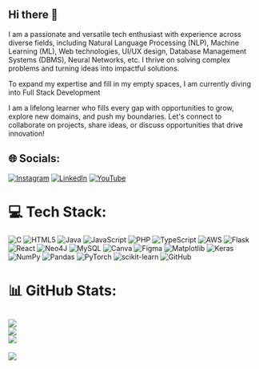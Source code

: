 ## Hi there 👋

I am a passionate and versatile tech enthusiast with experience across diverse fields, including Natural Language Processing (NLP), Machine Learning (ML), Web technologies, UI/UX design, Database Management Systems (DBMS), Neural Networks, etc. I thrive on solving complex problems and turning ideas into impactful solutions.

To expand my expertise and fill in my empty spaces, I am currently diving into Full Stack Development

I am a lifelong learner who fills every gap with opportunities to grow, explore new domains, and push my boundaries. Let's connect to collaborate on projects, share ideas, or discuss opportunities that drive innovation!


## 🌐 Socials:
[![Instagram](https://img.shields.io/badge/Instagram-%23E4405F.svg?logo=Instagram&logoColor=white)](https://instagram.com/not_mysticahsan) 
[![LinkedIn](https://img.shields.io/badge/LinkedIn-%230077B5.svg?logo=linkedin&logoColor=white)](https://linkedin.com/in/mohamedahsan037) 
[![YouTube](https://img.shields.io/badge/YouTube-%23FF0000.svg?logo=YouTube&logoColor=white)](https://youtube.com/@not_mysticahsan) 

# 💻 Tech Stack:
![C](https://img.shields.io/badge/c-%2300599C.svg?style=for-the-badge&logo=c&logoColor=white) ![HTML5](https://img.shields.io/badge/html5-%23E34F26.svg?style=for-the-badge&logo=html5&logoColor=white) ![Java](https://img.shields.io/badge/java-%23ED8B00.svg?style=for-the-badge&logo=openjdk&logoColor=white) ![JavaScript](https://img.shields.io/badge/javascript-%23323330.svg?style=for-the-badge&logo=javascript&logoColor=%23F7DF1E) ![PHP](https://img.shields.io/badge/php-%23777BB4.svg?style=for-the-badge&logo=php&logoColor=white) ![TypeScript](https://img.shields.io/badge/typescript-%23007ACC.svg?style=for-the-badge&logo=typescript&logoColor=white) ![AWS](https://img.shields.io/badge/AWS-%23FF9900.svg?style=for-the-badge&logo=amazon-aws&logoColor=white) ![Flask](https://img.shields.io/badge/flask-%23000.svg?style=for-the-badge&logo=flask&logoColor=white) ![React](https://img.shields.io/badge/react-%2320232a.svg?style=for-the-badge&logo=react&logoColor=%2361DAFB) ![Neo4J](https://img.shields.io/badge/Neo4j-008CC1?style=for-the-badge&logo=neo4j&logoColor=white) ![MySQL](https://img.shields.io/badge/mysql-4479A1.svg?style=for-the-badge&logo=mysql&logoColor=white) ![Canva](https://img.shields.io/badge/Canva-%2300C4CC.svg?style=for-the-badge&logo=Canva&logoColor=white) ![Figma](https://img.shields.io/badge/figma-%23F24E1E.svg?style=for-the-badge&logo=figma&logoColor=white) ![Matplotlib](https://img.shields.io/badge/Matplotlib-%23ffffff.svg?style=for-the-badge&logo=Matplotlib&logoColor=black) ![Keras](https://img.shields.io/badge/Keras-%23D00000.svg?style=for-the-badge&logo=Keras&logoColor=white) ![NumPy](https://img.shields.io/badge/numpy-%23013243.svg?style=for-the-badge&logo=numpy&logoColor=white) ![Pandas](https://img.shields.io/badge/pandas-%23150458.svg?style=for-the-badge&logo=pandas&logoColor=white) ![PyTorch](https://img.shields.io/badge/PyTorch-%23EE4C2C.svg?style=for-the-badge&logo=PyTorch&logoColor=white) ![scikit-learn](https://img.shields.io/badge/scikit--learn-%23F7931E.svg?style=for-the-badge&logo=scikit-learn&logoColor=white) ![GitHub](https://img.shields.io/badge/github-%23121011.svg?style=for-the-badge&logo=github&logoColor=white)
# 📊 GitHub Stats:
![](https://github-readme-stats.vercel.app/api?username=MOHAMEDAHSAN&theme=dark&hide_border=false&include_all_commits=false&count_private=false)<br/>
![](https://nirzak-streak-stats.vercel.app/?user=MOHAMEDAHSAN&theme=dark&hide_border=false)<br/>
![](https://github-readme-stats.vercel.app/api/top-langs/?username=MOHAMEDAHSAN&theme=dark&hide_border=false&include_all_commits=false&count_private=false&layout=compact)
---
[![](https://visitcount.itsvg.in/api?id=MOHAMEDAHSAN&icon=0&color=0)](https://visitcount.itsvg.in)


